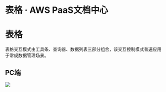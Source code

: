 # 表格 · AWS PaaS文档中心

# 表格

表格交互模式由工具条、查询器、数据列表三部分组合，该交互控制模式普遍应用于常规数据管理场景。

## PC端

[![](https://docs.awspaas.com/user-manual/aws-pass-console-user-manual-dw-vue3.0-64ga/operation/table_pc.png)](<table_pc.png>)